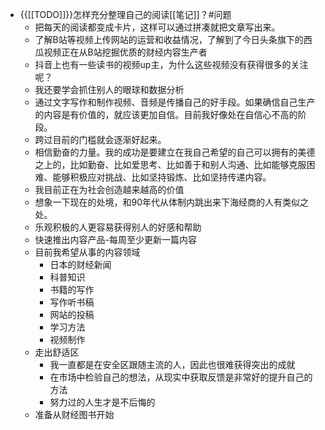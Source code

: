- {{[[TODO]]}}怎样充分整理自己的阅读[[笔记]]？#问题
    - 把每天的阅读都变成卡片，这样可以通过拼凑就把文章写出来。
    - 了解B站等视频上传网站的运营和收益情况，了解到了今日头条旗下的西瓜视频正在从B站挖掘优质的财经内容生产者
    - 抖音上也有一些读书的视频up主，为什么这些视频没有获得很多的关注呢？
    - 我还要学会抓住别人的眼球和数据分析
    - 通过文字写作和制作视频、音频是传播自己的好手段。如果确信自己生产的内容是有价值的，就应该更加自信。目前我好像处在自信心不高的阶段。
    - 跨过目前的门槛就会逐渐好起来。
    - 相信勤奋的力量。我的成功是要建立在我自己希望的自己可以拥有的美德之上的，比如勤奋、比如爱思考、比如善于和别人沟通、比如能够克服困难、能够积极应对挑战、比如坚持锻炼、比如坚持传递内容。
    - 我目前正在为社会创造越来越高的价值
    - 想象一下现在的处境，和90年代从体制内跳出来下海经商的人有类似之处。
    - 乐观积极的人更容易获得别人的好感和帮助
    - 快速推出内容产品-每周至少更新一篇内容
    - 目前我希望从事的内容领域
        - 日本的财经新闻
        - 科普知识
        - 书籍的写作
        - 写作听书稿
        - 网站的投稿
        - 学习方法
        - 视频制作
    - 走出舒适区
        - 我一直都是在安全区跟随主流的人，因此也很难获得突出的成就
        - 在市场中检验自己的想法，从现实中获取反馈是非常好的提升自己的方法
        - 努力过的人生才是不后悔的 
    - 准备从财经图书开始
